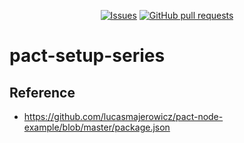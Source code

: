 <p align="center">
  <a href="https://github.com/mingyuchoo/pact-setup-series/issues"><img alt="Issues" src="https://img.shields.io/github/issues/mingyuchoo/pact-setup-series?color=appveyor" /></a>
  <a href="https://github.com/mingyuchoo/pact-setup-series/pulls"><img alt="GitHub pull requests" src="https://img.shields.io/github/issues-pr/mingyuchoo/pact-setup-series?color=appveyor" /></a>
</p>

# pact-setup-series

## Reference

- https://github.com/lucasmajerowicz/pact-node-example/blob/master/package.json
